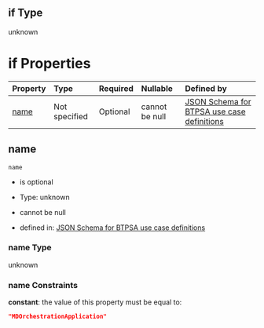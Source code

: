 ## if Type

unknown

# if Properties

| Property      | Type          | Required | Nullable       | Defined by                                                                                                                                                                                                        |
| :------------ | :------------ | :------- | :------------- | :---------------------------------------------------------------------------------------------------------------------------------------------------------------------------------------------------------------- |
| [name](#name) | Not specified | Optional | cannot be null | [JSON Schema for BTPSA use case definitions](btpsa-usecase-properties-services-items-allof-2-then-allof-33-if-properties-name.md "undefined#/properties/services/items/allOf/2/then/allOf/33/if/properties/name") |

## name



`name`

*   is optional

*   Type: unknown

*   cannot be null

*   defined in: [JSON Schema for BTPSA use case definitions](btpsa-usecase-properties-services-items-allof-2-then-allof-33-if-properties-name.md "undefined#/properties/services/items/allOf/2/then/allOf/33/if/properties/name")

### name Type

unknown

### name Constraints

**constant**: the value of this property must be equal to:

```json
"MDOrchestrationApplication"
```
